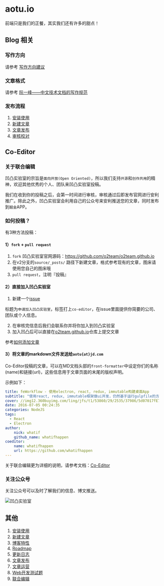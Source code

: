 # aotu.io

前端只是我们的正餐，其实我们还有许多的甜点！

## Blog 相关

### 写作方向
请参考 [写作方向建议](https://github.com/o2team/o2team.github.io/wiki/Z4-Post-Advices)

### 文章格式

请参考 [阮一峰——中文技术文档的写作规范](https://github.com/ruanyf/document-style-guide)

### 发布流程

1. [安装使用](https://github.com/o2team/o2team.github.io/wiki/A0-How-to-use)
1. [新建文章](https://github.com/o2team/o2team.github.io/wiki/A1-New-Post)
1. [文章发布](https://github.com/o2team/o2team.github.io/wiki/Z0-Publish)
1. [审核校对](https://github.com/o2team/o2team.github.io/wiki/%E5%AE%A1%E6%A0%B8%E6%A0%A1%E5%AF%B9)


## Co-Editor

### 关于联合编辑

凹凸实验室的宗旨是`面向开放(Open Oriented)`，所以我们支持`开源`和`创作共用`的精神，欢迎其他优秀的个人、团队来凹凸实验室投稿。

我们在收到你的投稿之后，会第一时间进行审核，审核通过后即发布官网进行安利推广。除此之外，凹凸实验室会利用自己的公众号来安利推送您的文章，同时发布到`掘金`APP。

### 如何投稿？

有3种方法投稿：

#### 1）`fork` + `pull request`

1. `fork` 凹凸实验室官网源码：https://github.com/o2team/o2team.github.io
2. 在v2分支的`source/_posts/` 路径下新建文章，格式参考现有的文章，图床请使用您自己的图床哦
3. `pull request`，注明『投稿』

#### 2）直接加入凹凸实验室

1. 新建一个[issue](https://github.com/o2team/o2team.github.io/issues)

  标题为`申请加入凹凸实验室`，标签打上`co-editor`，在issue里面提供你简要的公司、团队或个人信息。

2. 在审核完信息后我们会联系你并将你加入到凹凸实验室
3. 加入凹凸后可以直接在[o2team.github.io](https://github.com/o2team/o2team.github.io)仓库上提交文章

  参考[如何添加文章](https://github.com/o2team/o2team.github.io/wiki/A1-New-Post)
  
#### 3）将文章的markdown文件发送给`aotu{at}jd.com`

Co-Editor投稿的文章，可以在MD文档头部的`front-formatter`中设定你们的名称(name)和链接(url)，这些信息用于文章页面的末尾的版权声明。

示例如下：

```yaml
title: feWorkflow - 使用electron, react, redux, immutable构建桌面App
subtitle: "使用react, redux, immutable框架做ui开发，仍然基于运行gulpfile的方案，这样可以使每个使用自己团队的gulp工作流快速接入和自由调整。"
cover: //img12.360buyimg.com/ling/jfs/t1/53860/29/2535/37986/5d07017fE74648962/7f866b67c5ae6d8a.jpg
date: 2016-07-05 00:24:35
categories: NodeJS
tags:
  - React
  - Electron
author:
    nick: whatif
    github_name: whatifhappen
coeditor:
    name: whatifhappen
    url: https://github.com/whatifhappen
---
```

关于联合编辑更为详细的说明，请参考文档：[Co-Editor](https://github.com/o2team/o2team.github.io/wiki/Z3-Co-Editor)

### 关注公众号

关注公众号可以及时了解我们的信息、博文推送。

![凹凸实验室](https://cloud.githubusercontent.com/assets/6262943/17502000/d9a3de24-5e16-11e6-9b88-197fcd80e0af.png)

## 其他

1. [安装使用](https://github.com/o2team/o2team.github.io/wiki/A0-How-to-use)
1. [新建文章](https://github.com/o2team/o2team.github.io/wiki/A1-New-Post)
1. [博客特性](https://github.com/o2team/o2team.github.io/wiki/B0-Features)
1. [Roadmap](https://github.com/o2team/o2team.github.io/wiki/B1-roadmap)
1. [更新日志](https://github.com/o2team/o2team.github.io/wiki/B2-change-logs)
1. [文章发布](https://github.com/o2team/o2team.github.io/wiki/Z0-Publish)
1. [文章运营](https://github.com/o2team/o2team.github.io/wiki/Z1-Operation)
1. [Web开发测试题](https://github.com/o2team/o2team.github.io/wiki/Z2-Web-Developer-Test)
1. [联合编辑](https://github.com/o2team/o2team.github.io/wiki/Z3-Co-Editor)
